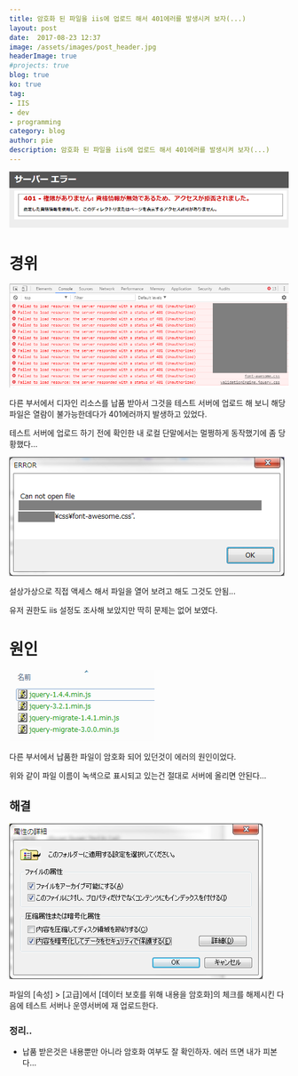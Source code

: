 ```yaml
---
title: 암호화 된 파일을 iis에 업로드 해서 401에러를 발생시켜 보자(...)
layout: post
date:  2017-08-23 12:37
image: /assets/images/post_header.jpg
headerImage: true
#projects: true
blog: true
ko: true
tag:
- IIS
- dev
- programming
category: blog
author: pie
description: 암호화 된 파일을 iis에 업로드 해서 401에러를 발생시켜 보자(...)
---
```

![0056-1.png](/assets/images/post/0056-1.png)

# 경위

![0056-2.png](/assets/images/post/0056-2.png)

다른 부서에서 디자인 리소스를 납품 받아서 그것을 테스트 서버에 업로드 해 보니 해당 파일은 열람이 불가능한데다가 401에러까지 발생하고 있었다.

테스트 서버에 업로드 하기 전에 확인한 내 로컬 단말에서는 멀쩡하게 동작했기에 좀 당황했다...


![0056-3.png](/assets/images/post/0056-3.png)

설상가상으로 직접 액세스 해서 파일을 열어 보려고 해도 그것도 안됨...

유저 권한도 iis 설정도 조사해 보았지만 딱히 문제는 없어 보였다.

# 원인
![0056-4.png](/assets/images/post/0056-4.png)

다른 부서에서 납품한 파일이 암호화 되어 있던것이 에러의 원인이었다.

위와 같이 파일 이름이 녹색으로 표시되고 있는건 절대로 서버에 올리면 안된다...


## 해결
![0056-5.png](/assets/images/post/0056-5.png)

파일의 [속성] > [고급]에서 [데이터 보호를 위해 내용을 암호화]의 체크를 해제시킨 다음에 테스트 서버나 운영서버에 재 업로드한다.


### 정리..
- 납품 받은것은 내용뿐만 아니라 암호화 여부도 잘 확인하자. 에러 뜨면 내가 피본다...
